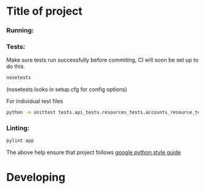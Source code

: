 # Title of project #

### Running: ###


### Tests: ###

Make sure tests run successfully before commiting, CI will soon be set up to do this.
```bash
nosetests
```
(nosetests looks in setup.cfg for config options)

For individual test files
```bash
python -m unittest tests.api_tests.resources_tests.accounts_resource_tests
```

### Linting: ###
```bash
pylint app
```
The above help ensure that project follows [google python style guide](https://google.github.io/styleguide/pyguide.html)

# Developing #
